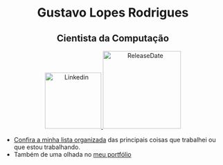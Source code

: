 <h1 align="center">Gustavo Lopes Rodrigues</h1>

<h2 align="center">Cientista da Computação</h2>

<p align="center">
  <a href="https://www.linkedin.com/in/gustavo-lr/">
  <img width="130" src="https://img.shields.io/badge/-Gustavo%20Lopes-0e76a8?style=flat-square&logo=Linkedin&logoColor=white&link=https://www.linkedin.com/in/gustavo-lr/)](https://www.linkedin.com/in/gustavo-lr/" alt="Linkedin">
   <img width="180" src="https://img.shields.io/badge/release%20date-august%202020-red" alt="ReleaseDate">
</p>

 * Confira a minha [lista organizada](https://github.com/MysteRys337/MysteRys337/blob/main/LIST.md) das principais coisas que trabalhei ou que estou trabalhando.
 * Também de uma olhada no [meu portfólio](https://mysterys337.github.io/devportfolio/)

